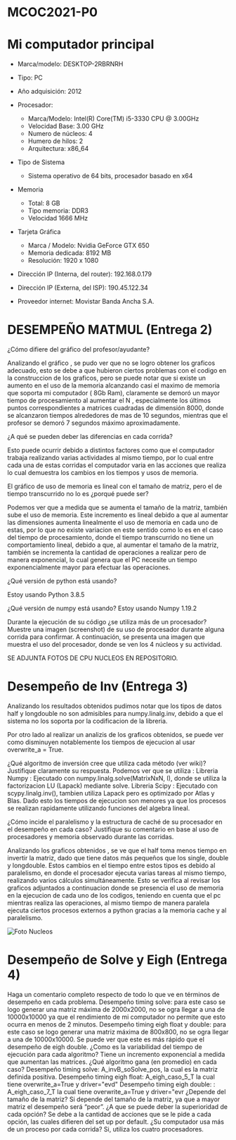 # MCOC2021-P0

# Mi computador principal

* Marca/modelo: DESKTOP-2RBRNRH
* Tipo: PC
* Año adquisición: 2012
* Procesador:
  * Marca/Modelo: Intel(R) Core(TM) i5-3330 CPU @ 3.00GHz
  * Velocidad Base: 3.00 GHz
  * Numero de núcleos: 4 
  * Humero de hilos: 2
  * Arquitectura: x86_64
* Tipo de Sistema
  * Sistema operativo de 64 bits, procesador basado en x64
* Memoria 
  * Total: 8 GB
  * Tipo memoria: DDR3
  * Velocidad 1666 MHz
* Tarjeta Gráfica
  * Marca / Modelo: Nvidia GeForce GTX 650
  * Memoria dedicada: 8192 MB
  * Resolución: 1920 x 1080


* Dirección IP (Interna, del router): 192.168.0.179
* Dirección IP (Externa, del ISP): 190.45.122.34
* Proveedor internet: Movistar Banda Ancha S.A.




# DESEMPEÑO MATMUL (Entrega 2)



¿Cómo difiere del gráfico del profesor/ayudante?

Analizando el gráfico , se pudo ver que no se logro obtener los graficos adecuado, esto se debe a que hubieron ciertos problemas con el codigo en la construccion de los graficos, pero se puede notar que si existe un aumento en el uso de la memoria alcanzando casi el maximo de memoria que soporta mi computador ( 8Gb Ram), claramente se demoró un mayor tiempo de procesamiento al aumentar el N , especialmente los últimos puntos correspondientes a matrices cuadradas de dimensión 8000, donde se alcanzaron tiempos alrededores de mas de 10 segundos, mientras que el profesor se demoró 7 segundos máximo aproximadamente. 

¿A qué se pueden deber las diferencias en cada corrida?

Esto puede ocurrir debido a distintos factores como que el computador trabaja realizando varias actividades al mismo tiempo, por lo cual entre cada una de estas corridas el computador varia en las acciones que realiza lo cual demuestra los cambios en los tiempos y usos de memoria.  

El gráfico de uso de memoria es lineal con el tamaño de matriz, pero el de tiempo transcurrido no lo es ¿porqué puede ser?

Podemos ver que a medida que se aumenta el tamaño de la matriz, también sube el uso de memoria. Este incremento es lineal debido a que al aumentar las dimensiones aumenta linealmente el uso de memoria en cada uno de estas, por lo que no existe variacion en este sentido como lo es en el caso del tiempo de procesamiento, donde el tiempo transcurrido no tiene un comportamiento lineal, debido a que, al aumentar el tamaño de la matriz, también se incrementa la cantidad de operaciones a realizar pero de manera exponencial, lo cual genera que el PC necesite un tiempo exponencialmente mayor para efectuar las operaciones. 

¿Qué versión de python está usando?

Estoy usando Python 3.8.5

¿Qué versión de numpy está usando?
Estoy usando Numpy 1.19.2

Durante la ejecución de su código ¿se utiliza más de un procesador? Muestre una imagen (screenshot) de su uso de procesador durante alguna corrida para confirmar.
A continuación, se presenta una imagen que muestra el uso del procesador, donde se ven los 4 núcleos y su actividad.

SE ADJUNTA FOTOS DE CPU NUCLEOS EN REPOSITORIO.



# Desempeño de Inv (Entrega 3)

Analizando los resultados obtenidos pudimos notar que los tipos de datos half y longdouble no son admisibles para numpy.linalg.inv, debido a que el sistema no los soporta por la codificacion de la libreria. 

Por otro lado al realizar un analizis de los graficos obtenidos, se puede ver como disminuyen notablemente los tiempos de ejecucion al usar overwrite_a = True.

¿Qué algoritmo de inversión cree que utiliza cada método (ver wiki)? Justifique claramente su respuesta. 
Podemos ver que se utiliza :
Libreria Numpy : Ejecutado con numpy.linalg.solve(MatrixNxN, I), donde se utiliza la factorizacion LU (Lapack) mediante solve.
Libreria Scipy : Ejecutado con scypy.linalg.inv(), tambien utiliza Lapack pero es optimizado por Atlas y Blas. Dado esto los tiempos de ejecucion son menores ya que los procesos se realizan rapidamente utilizando funciones del algebra lineal.

¿Cómo incide el paralelismo y la estructura de caché de su procesador en el desempeño en cada caso? Justifique su comentario en base al uso de procesadores y memoria observado durante las corridas.

Analizando los graficos obtenidos , se ve que el half toma menos tiempo en invertir la matriz, dado que tiene datos más pequeños que los single, double y longdouble. Estos cambios en el tiempo entre estos tipos es debido al paralelismo, en donde el procesador ejecuta varias tareas al mismo tiempo, realizando varios cálculos simultáneamente. Esto se verifica al revisar los graficos adjuntados a continuacion donde se presencia el uso de memoria en la ejecucion de cada uno de los codigos, teniendo en cuenta que el pc mientras realiza las operaciones, al mismo tiempo de manera paralela ejecuta ciertos procesos externos a python gracias a la memoria cache y al paralelismo.


![Foto Nucleos](https://user-images.githubusercontent.com/88356329/129996790-632731ce-807a-4965-96af-5e306f887bf5.png)


# Desempeño de Solve y Eigh (Entrega 4)






Haga un comentario completo respecto de todo lo que ve en términos de desempeño en cada problema.
Desempeño timing solve: para este caso se logo generar una matriz máxima de 2000x2000, no se ogra llegar a una de 10000x10000 ya que el rendimiento de mi computador no permite que esto ocurra en menos de 2 minutos.
Desempeño timing eigh float y double: para este caso se logo generar una matriz máxima de 800x800, no se ogra llegar a una de 10000x10000. Se puede ver que este es más rápido que el desempeño de eigh double.
¿Como es la variabilidad del tiempo de ejecución para cada algoritmo?
Tiene un incremento exponencial a medida que aumentan las matrices.
¿Qué algoritmo gana (en promedio) en cada caso?
Desempeño timing solve: A_invB_soSolve_pos, la cual es la matriz definida positiva.
Desempeño timing eigh float: A_eigh_caso_5_T la cual tiene overwrite_a=True y driver="evd"
Desempeño timing eigh double: : A_eigh_caso_7_T la cual tiene overwrite_a=True y driver="evr
¿Depende del tamaño de la matriz?
Si depende del tamaño de la matriz, ya que a mayor matriz el desempeño será “peor”.
¿A que se puede deber la superioridad de cada opción?
Se debe a la cantidad de acciones que se le pide a cada opción, las cuales difieren del set up por default.
¿Su computador usa más de un proceso por cada corrida?
Si, utiliza los cuatro procesadores.
